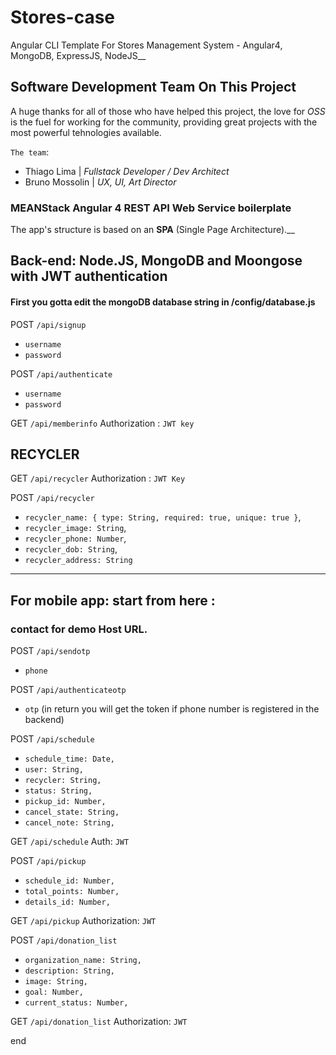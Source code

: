 # Stores-case
Angular CLI Template For Stores Management System - Angular4, MongoDB, ExpressJS, NodeJS__

## Software Development Team On This Project

A huge thanks for all of those who have helped this project, the love for _OSS_ is the fuel for working for the community, providing great projects with the most powerful tehnologies available.

`The team`: 

* Thiago Lima | _Fullstack Developer / Dev Architect_
* Bruno Mossolin | _UX, UI, Art Director_ 


### MEANStack Angular 4 REST API Web Service boilerplate
The app's structure is based on an **SPA** (Single Page Architecture).__

## Back-end: Node.JS, MongoDB and Moongose with JWT authentication

#### First you gotta edit the mongoDB database string in /config/database.js

POST `/api/signup`

* `username`
* `password`

POST `/api/authenticate`

* `username`
* `password`

GET `/api/memberinfo`
Authorization : `JWT key`

## RECYCLER

GET `/api/recycler`
Authorization : `JWT Key`

POST `/api/recycler` 

  * `recycler_name: { type: String, required: true, unique: true }`,
  * `recycler_image: String`,
  * `recycler_phone: Number`,
  * `recycler_dob: String`,
  * `recycler_address: String`

-------------------------------------------------------

## For mobile app: start from here : 
### contact for demo Host URL.

POST `/api/sendotp`
  * `phone`
  
POST `/api/authenticateotp`
  * `otp`
  (in return you will get the token if phone number is registered in the backend)


POST `/api/schedule`

  * `schedule_time: Date,`
  * `user: String,`
  * `recycler: String,`
  * `status: String,`
  * `pickup_id: Number,`
  * `cancel_state: String,`
  * `cancel_note: String,`


GET `/api/schedule`
Auth: `JWT`





POST `/api/pickup`
	
  * `schedule_id: Number,`
  * `total_points: Number,`
  * `details_id: Number,`


GET `/api/pickup`
Authorization: `JWT`



POST `/api/donation_list`

  * `organization_name: String,`
  * `description: String,`
  * `image: String,`
  * `goal: Number,`
  * `current_status: Number,`


GET `/api/donation_list`
Authorization: `JWT`



end